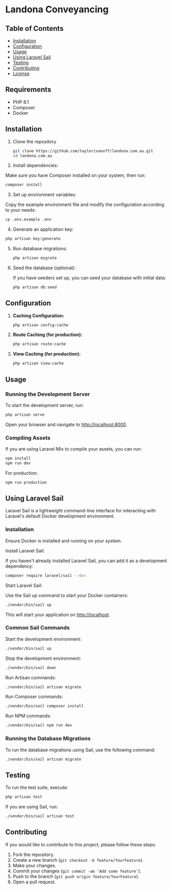 # Landona Conveyancing

## Table of Contents

- [Installation](#installation)
- [Configuration](#configuration)
- [Usage](#usage)
- [Using Laravel Sail](#using-laravel-sail)
- [Testing](#testing)
- [Contributing](#contributing)
- [License](#license)

## Requirements
- PHP 8.1
- Composer
- Docker

## Installation

1. Clone the repository

   ```sh
   git clone https://github.com/taylorivanoff/landona.com.au.git
   cd landona.com.au
   ```

2. Install dependencies:

Make sure you have Composer installed on your system, then run:

```sh
composer install
```

3. Set up environment variables:

Copy the example environment file and modify the configuration according to your needs:

```sh
cp .env.example .env
```

4. Generate an application key:

```sh
php artisan key:generate
```

5. Run database migrations:

   ```sh
   php artisan migrate
   ```

6. Seed the database (optional):

   If you have seeders set up, you can seed your database with initial data:

   ```sh
   php artisan db:seed
   ```

## Configuration

1. **Caching Configuration:**

   ```sh
   php artisan config:cache
   ```

2. **Route Caching (for production):**

   ```sh
   php artisan route:cache
   ```

3. **View Caching (for production):**

   ```sh
   php artisan view:cache
   ```

## Usage

### Running the Development Server

To start the development server, run:

```sh
php artisan serve
```

Open your browser and navigate to [http://localhost:8000](http://localhost:8000).

### Compiling Assets

If you are using Laravel Mix to compile your assets, you can run:

```sh
npm install
npm run dev
```

For production:

```sh
npm run production
```

## Using Laravel Sail

Laravel Sail is a lightweight command-line interface for interacting with Laravel's default Docker development environment.

### Installation

Ensure Docker is installed and running on your system.

Install Laravel Sail:

If you haven't already installed Laravel Sail, you can add it as a development dependency:

```sh
composer require laravel/sail --dev
```

Start Laravel Sail:

Use the Sail up command to start your Docker containers:

```sh
./vendor/bin/sail up
```

This will start your application on [http://localhost](http://localhost).

### Common Sail Commands

Start the development environment:

```sh
./vendor/bin/sail up
```

Stop the development environment:

```sh
./vendor/bin/sail down
```

Run Artisan commands:

```sh
./vendor/bin/sail artisan migrate
```

Run Composer commands:

```sh
./vendor/bin/sail composer install
```

Run NPM commands:

```sh
./vendor/bin/sail npm run dev
```

### Running the Database Migrations

To run the database migrations using Sail, use the following command:

```sh
./vendor/bin/sail artisan migrate
```

## Testing

To run the test suite, execute:

```sh
php artisan test
```

If you are using Sail, run:

```sh
./vendor/bin/sail artisan test
```

## Contributing

If you would like to contribute to this project, please follow these steps:

1. Fork the repository.
2. Create a new branch (`git checkout -b feature/YourFeature`).
3. Make your changes.
4. Commit your changes (`git commit -am 'Add some feature'`).
5. Push to the branch (`git push origin feature/YourFeature`).
6. Open a pull request.
